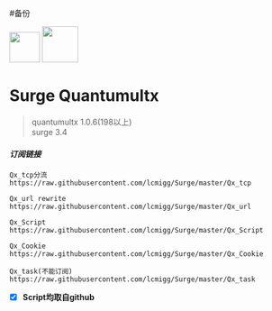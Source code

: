 #备份

<img src="https://i.loli.net/2020/02/26/EqO18PQXjpkCsh4.jpg" width="54">   <img src="https://i.loli.net/2020/02/26/tEqzog3kIRWANVL.jpg" width="64">  
# Surge Quantumultx  

>quantumultx 1.0.6(198以上)  
surge 3.4  

#### *订阅链接*
```
Qx_tcp分流
https://raw.githubusercontent.com/lcmigg/Surge/master/Qx_tcp

Qx_url rewrite
https://raw.githubusercontent.com/lcmigg/Surge/master/Qx_url

Qx_Script
https://raw.githubusercontent.com/lcmigg/Surge/master/Qx_Script

Qx_Cookie
https://raw.githubusercontent.com/lcmigg/Surge/master/Qx_Cookie

Qx_task(不能订阅)
https://raw.githubusercontent.com/lcmigg/Surge/master/Qx_task
```

- [x] **Script均取自github**
